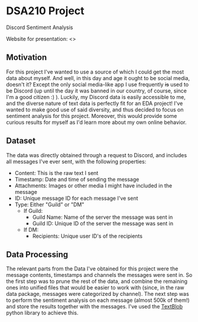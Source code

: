 # DSA210 Project
Discord Sentiment Analysis

Website for presentation: <>

## Motivation
For this project I've wanted to use a source of which I could get the most data about myself. And well, in this day and age it ought to be social media, doesn't it? Except the only social media-like app I use frequently ~~is~~ used to be Discord (up until the day it was banned in our country, of course, since I'm a good citizen :) ). Luckily, my Discord data is easily accessible to me, and the diverse nature of text data is perfectly fit for an EDA project! I've wanted to make good use of said diversity, and thus decided to focus on sentiment analysis for this project. Moreover, this would provide some curious results for myself as I'd learn more about my own online behavior.

## Dataset
The data was directly obtained through a request to Discord, and includes all messages I've ever sent, with the following properties:
- Content: This is the raw text I sent
- Timestamp: Date and time of sending the message
- Attachments: Images or other media I might have included in the message
- ID: Unique message ID for each message I've sent
- Type: Either "Guild" or "DM"
  - If Guild:
    - Guild Name: Name of the server the message was sent in
    - Guild ID: Unique ID of the server the message was sent in
  - If DM:
    - Recipients: Unique user ID's of the recipients

## Data Processing
The relevant parts from the Data I've obtained for this project were the message contents, timestamps and channels the messages were sent in. So the first step was to prune the rest of the data, and combine the remaining ones into unified files that would be easier to work with (since, in the raw data package, messages were categorized by channel).
The next step was to perform the sentiment analysis on each message (almost 500k of them!) and store the results together with the messages. I've used the [TextBlob](https://textblob.readthedocs.io/en/dev/) python library to achieve this.






